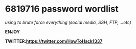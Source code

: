 # 6819716 password wordlist 
*using to brute force everything (social media, SSH, FTP, ...etc)*

**ENJOY**

**TWITTER:https://twitter.com/HowToHack1337**
